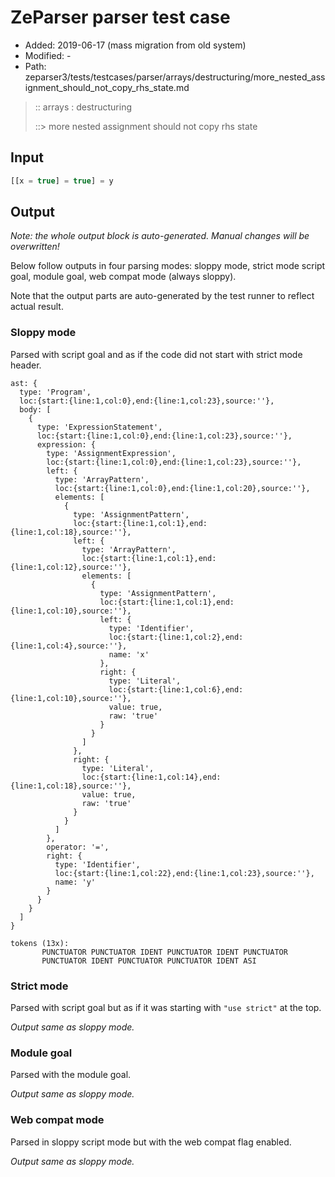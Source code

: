 # ZeParser parser test case

- Added: 2019-06-17 (mass migration from old system)
- Modified: -
- Path: zeparser3/tests/testcases/parser/arrays/destructuring/more_nested_assignment_should_not_copy_rhs_state.md

> :: arrays : destructuring
>
> ::> more nested assignment should not copy rhs state

## Input

`````js
[[x = true] = true] = y
`````

## Output

_Note: the whole output block is auto-generated. Manual changes will be overwritten!_

Below follow outputs in four parsing modes: sloppy mode, strict mode script goal, module goal, web compat mode (always sloppy).

Note that the output parts are auto-generated by the test runner to reflect actual result.

### Sloppy mode

Parsed with script goal and as if the code did not start with strict mode header.

`````
ast: {
  type: 'Program',
  loc:{start:{line:1,col:0},end:{line:1,col:23},source:''},
  body: [
    {
      type: 'ExpressionStatement',
      loc:{start:{line:1,col:0},end:{line:1,col:23},source:''},
      expression: {
        type: 'AssignmentExpression',
        loc:{start:{line:1,col:0},end:{line:1,col:23},source:''},
        left: {
          type: 'ArrayPattern',
          loc:{start:{line:1,col:0},end:{line:1,col:20},source:''},
          elements: [
            {
              type: 'AssignmentPattern',
              loc:{start:{line:1,col:1},end:{line:1,col:18},source:''},
              left: {
                type: 'ArrayPattern',
                loc:{start:{line:1,col:1},end:{line:1,col:12},source:''},
                elements: [
                  {
                    type: 'AssignmentPattern',
                    loc:{start:{line:1,col:1},end:{line:1,col:10},source:''},
                    left: {
                      type: 'Identifier',
                      loc:{start:{line:1,col:2},end:{line:1,col:4},source:''},
                      name: 'x'
                    },
                    right: {
                      type: 'Literal',
                      loc:{start:{line:1,col:6},end:{line:1,col:10},source:''},
                      value: true,
                      raw: 'true'
                    }
                  }
                ]
              },
              right: {
                type: 'Literal',
                loc:{start:{line:1,col:14},end:{line:1,col:18},source:''},
                value: true,
                raw: 'true'
              }
            }
          ]
        },
        operator: '=',
        right: {
          type: 'Identifier',
          loc:{start:{line:1,col:22},end:{line:1,col:23},source:''},
          name: 'y'
        }
      }
    }
  ]
}

tokens (13x):
       PUNCTUATOR PUNCTUATOR IDENT PUNCTUATOR IDENT PUNCTUATOR
       PUNCTUATOR IDENT PUNCTUATOR PUNCTUATOR IDENT ASI
`````

### Strict mode

Parsed with script goal but as if it was starting with `"use strict"` at the top.

_Output same as sloppy mode._

### Module goal

Parsed with the module goal.

_Output same as sloppy mode._

### Web compat mode

Parsed in sloppy script mode but with the web compat flag enabled.

_Output same as sloppy mode._
